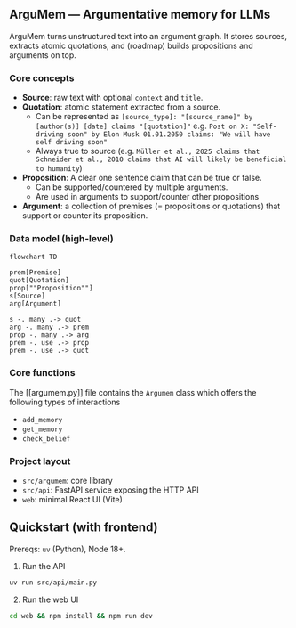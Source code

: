 ## ArguMem — Argumentative memory for LLMs

ArguMem turns unstructured text into an argument graph. It stores sources, extracts atomic quotations, and (roadmap) builds propositions and arguments on top.

### Core concepts
- **Source**: raw text with optional `context` and `title`.
- **Quotation**: atomic statement extracted from a source.
    - Can be represented as `[source_type]: "[source_name]" by [author(s)] [date] claims "[quotation]"` e.g. `Post on X: "Self-driving soon" by Elon Musk 01.01.2050 claims: "We will have self driving soon"`
    - Always true to source (e.g. `Müller et al., 2025 claims that Schneider et al., 2010 claims that AI will likely be beneficial to humanity`)
- **Proposition**: A clear one sentence claim that can be true or false. 
    - Can be supported/countered by multiple arguments.
    - Are used in arguments to support/counter other propositions 
- **Argument**: a collection of premises (= propositions or quotations) that support or counter its proposition.

### Data model (high-level)
```mermaid
flowchart TD

prem[Premise]
quot[Quotation]
prop[""Proposition""]
s[Source]
arg[Argument]

s -. many .-> quot
arg -. many .-> prem
prop -. many .-> arg
prem -. use .-> prop
prem -. use .-> quot
```

### Core functions

The [[argumem.py]] file contains the `Argumem` class which offers the following types of interactions
- `add_memory`
- `get_memory`
- `check_belief`

### Project layout
- `src/argumem`: core library
- `src/api`: FastAPI service exposing the HTTP API
- `web`: minimal React UI (Vite)

## Quickstart (with frontend)

Prereqs: `uv` (Python), Node 18+.

1) Run the API
```bash
uv run src/api/main.py
```

2) Run the web UI
```bash
cd web && npm install && npm run dev
```